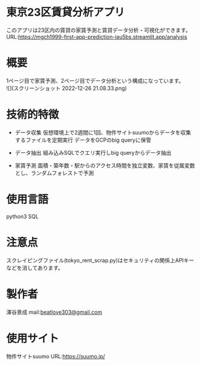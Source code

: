 # 東京23区賃貸分析アプリ

このアプリは23区内の賃貸の家賃予測と賃貸データ分析・可視化ができます。  
URL:https://mgch1999-first-app-prediction-iau5bs.streamlit.app/analysis

# 概要

1ページ目で家賃予測、2ページ目でデータ分析という構成になっています。  
![](スクリーンショット 2022-12-26 21.08.33.png)

# 技術的特徴

* データ収集 
仮想環境上で2週間に1回、物件サイトsuumoからデータを収集するファイルを定期実行 
データをGCPのbig queryに保管

* データ抽出 
組み込みSQLでクエリ実行しbig queryからデータ抽出

* 家賃予測 
面積・築年数・駅からのアクセス時間を独立変数、家賃を従属変数とし、ランダムフォレストで予測 

# 使用言語

python3
SQL

# 注意点

スクレイピングファイル(tokyo_rent_scrap.py)はセキュリティの関係上APIキーなどを消してあります。

# 製作者

澤谷景成 
mail:beatlove303@gmail.com

# 使用サイト

物件サイトsuumo 
URL:https://suumo.jp/






